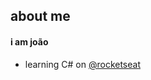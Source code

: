 ## about me
#### i am joão
<ul> 
  <li>learning C# on
    <a href="https://github.com/rocketseat" target="_blank">@rocketseat</a>
  </li>
</ul>
